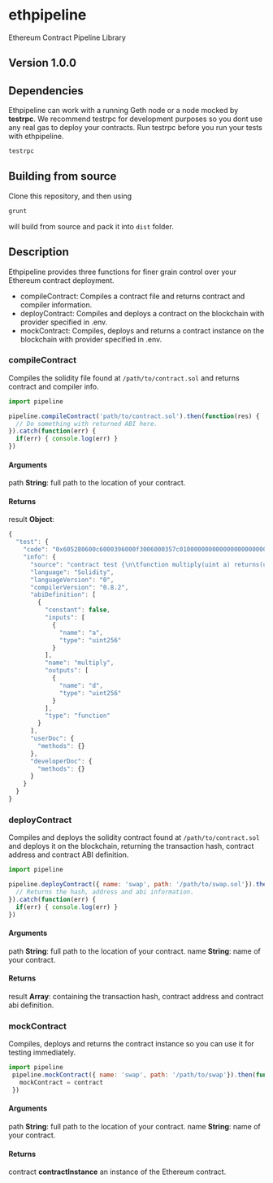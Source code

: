 # ethpipeline
Ethereum Contract Pipeline Library
## Version 1.0.0
## Dependencies
Ethpipeline can work with a running Geth node or a node mocked by **testrpc**. We recommend testrpc for development purposes so you dont use any real gas to deploy your contracts. Run testrpc before you run your tests with ethpipeline.
```bash
testrpc
```
## Building from source
Clone this repository, and then using
```bash
grunt
```
will build from source and pack it into `dist` folder.
## Description
Ethpipeline provides three functions for finer grain control over your Ethereum contract deployment.
- compileContract: Compiles a contract file and returns contract and compiler information.
- deployContract: Compiles and deploys a contract on the blockchain with provider specified in .env.
- mockContract: Compiles, deploys and returns a contract instance on the blockchain with provider specified in .env.

### compileContract
Compiles the solidity file found at `/path/to/contract.sol` and returns contract and compiler info.
```javascript
import pipeline

pipeline.compileContract('path/to/contract.sol').then(function(res) {
  // Do something with returned ABI here.
}).catch(function(err) {
  if(err) { console.log(err) }
})
```
#### Arguments
path **String**: full path to the location of your contract.
#### Returns
result **Object**:
```javascript
{
  "test": {
    "code": "0x605280600c6000396000f3006000357c010000000000000000000000000000000000000000000000000000000090048063c6888fa114602e57005b60376004356041565b8060005260206000f35b6000600782029050604d565b91905056",
    "info": {
      "source": "contract test {\n\tfunction multiply(uint a) returns(uint d) {\n\t\treturn a * 7;\n\t}\n}\n",
      "language": "Solidity",
      "languageVersion": "0",
      "compilerVersion": "0.8.2",
      "abiDefinition": [
        {
          "constant": false,
          "inputs": [
            {
              "name": "a",
              "type": "uint256"
            }
          ],
          "name": "multiply",
          "outputs": [
            {
              "name": "d",
              "type": "uint256"
            }
          ],
          "type": "function"
        }
      ],
      "userDoc": {
        "methods": {}
      },
      "developerDoc": {
        "methods": {}
      }
    }
  }
}
```
### deployContract
Compiles and deploys the solidity contract found at `/path/to/contract.sol` and deploys it on the blockchain, returning the transaction hash, contract address and contract ABI definition.
``` javascript
import pipeline

pipeline.deployContract({ name: 'swap', path: '/path/to/swap.sol'}).then(function(res) {
  // Returns the hash, address and abi information.
}).catch(function(err) {
  if(err) { console.log(err) }
})

```
#### Arguments
path **String**: full path to the location of your contract.
name **String**: name of your contract.
#### Returns
result **Array**: containing the transaction hash, contract address and contract abi definition.

### mockContract
Compiles, deploys and returns the contract instance so you can use it for testing immediately.
```javascript
import pipeline
 pipeline.mockContract({ name: 'swap', path: '/path/to/swap'}).then(function(contract) {
   mockContract = contract
 })
```
#### Arguments
path **String**: full path to the location of your contract.
name **String**: name of your contract.
#### Returns
contract **contractInstance** an instance of the Ethereum contract.


